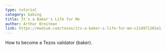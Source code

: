```yaml
---
type: tutorial
category: baking
title: It's a Baker's Life for Me
author: Arthur Breitman
link: https://medium.com/tezos/its-a-baker-s-life-for-me-c214971201e1
---
```


How to become a Tezos validator (baker).
